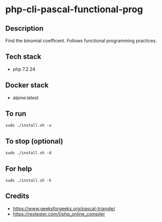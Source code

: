 # php-cli-pascal-functional-prog

## Description
Find the binomial coefficent.
Follows functional programming practices.

## Tech stack
- php 7.2.24

## Docker stack
- alpine:latest

## To run
`sudo ./install.sh -u`  

## To stop (optional)
`sudo ./install.sh -d`

## For help
`sudo ./install.sh -h`

## Credits
- https://www.geeksforgeeks.org/pascal-triangle/
- https://rextester.com/l/php_online_compiler
